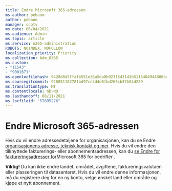 ```yaml
---
title: Endre Microsoft 365-adressen
ms.author: pebaum
author: pebaum
manager: scotv
ms.date: 06/04/2021
ms.audience: Admin
ms.topic: article
ms.service: o365-administration
ROBOTS: NOINDEX, NOFOLLOW
localization_priority: Priority
ms.collection: Adm_O365
ms.custom:
- "11543"
- "9001671"
ms.openlocfilehash: 9428d8d5ffafb551e36a5da0b9231543143b5115404944806bed3e985aac8679
ms.sourcegitcommit: 920051182781bd97ce4d4d6fbd268cb37b84d239
ms.translationtype: MT
ms.contentlocale: nb-NO
ms.lasthandoff: 08/11/2021
ms.locfileid: "57895276"
---
```

# <a name="change-your-microsoft-365-address"></a>Endre Microsoft 365-adressen

Hvis du vil endre adressedetaljene for organisasjonen, kan du se Endre [organisasjonens adresse, teknisk kontakt og mer](https://docs.microsoft.com/microsoft-365/admin/manage/change-address-contact-and-more). Hvis du vil endre den tilknyttede fakturerings- eller abonnementsadressen, kan du [se Endre for faktureringsadresser for](https://docs.microsoft.com/microsoft-365/commerce/billing-and-payments/change-your-billing-addresses)Microsoft 365 for bedrifter . 

**Viktig!** Du kan ikke endre landet, området, avgiftene, faktureringsvalutaen eller plasseringen til datasenteret. Hvis du vil endre denne informasjonen, må du registrere deg for en ny konto, velge ønsket land eller område og kjøpe et nytt abonnement. 
